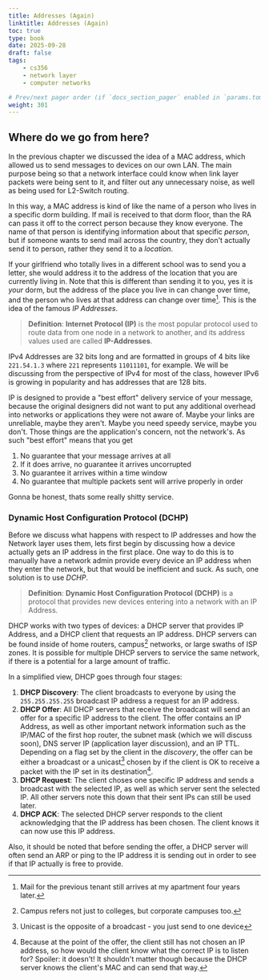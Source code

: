 ```yaml
---
title: Addresses (Again)
linktitle: Addresses (Again)
toc: true
type: book
date: 2025-09-28
draft: false
tags:
    - cs356
    - network layer
    - computer networks

# Prev/next pager order (if `docs_section_pager` enabled in `params.toml`)
weight: 301
---
```


## Where do we go from here? 

In the previous chapter we discussed the idea of a MAC address, which allowed us to send messages to devices on our own LAN. The main purpose being so that a network interface could know when link layer packets were being sent to it, and filter out any unnecessary noise, as well as being used for L2-Switch routing.

In this way, a MAC address is kind of like the name of a person who lives in a specific dorm building. If mail is received to that dorm floor, than the RA can pass it off to the correct person because they know everyone. The name of that person is identifying information about that specific *person*, but if someone wants to send mail across the country, they don't actually send it to person, rather they send it to a *location*. 

If your girlfriend who totally lives in a different school was to send you a letter, she would address it to the address of the location that you are currently living in. Note that this is different than sending it to you, yes it is *your* dorm, but the address of the place you live in can change over time, and the person who lives at that address can change over time[^1]. This is the idea of the famous *IP Addresses*.

> **Definition**: **Internet Protocol (IP)** is the most popular protocol used to route data from one node in a network to another, and its address values used are called **IP-Addresses**.

IPv4 Addresses are $32$ bits long and are formatted in groups of $4$ bits like `221.54.1.3` where `221` represents `11011101`, for example. We will be discussing from the perspective of IPv4 for most of the class, however IPv6 is growing in popularity and has addresses that are $128$ bits.

IP is designed to provide a "best effort" delivery service of your message, because the original designers did not want to put any additional overhead into networks or applications they were not aware of. Maybe your links are unreliable, maybe they aren't. Maybe you need speedy service, maybe you don't. Those things are the application's concern, not the network's. As such "best effort" means that you get

1. No guarantee that your message arrives at all
2. If it does arrive, no guarantee it arrives uncorrupted
3. No guarantee it arrives within a time window
4. No guarantee that multiple packets sent will arrive properly in order

Gonna be honest, thats some really shitty service.

### Dynamic Host Configuration Protocol (DCHP)

Before we discuss what happens with respect to IP addresses and how the Network layer uses them, lets first begin by discussing how a device actually gets an IP address in the first place. One way to do this is to manually have a network admin provide every device an IP address when they enter the network, but that would be inefficient and suck. As such, one solution is to use *DCHP*.

> **Definition**: **Dynamic Host Configuration Protocol (DCHP)** is a protocol that provides new devices entering into a network with an IP Address. 

DHCP works with two types of devices: a DHCP server that provides IP Address, and a DHCP client that requests an IP address. DHCP servers can be found inside of home routers, campus[^2] networks, or large swaths of ISP zones. It is possible for multiple DHCP servers to service the same network, if there is a potential for a large amount of traffic.

In a simplified view, DHCP goes through four stages: 

1. **DHCP Discovery**: The client broadcasts to everyone by using the `255.255.255.255` broadcast IP address a request for an IP address.
2. **DHCP Offer**: All DHCP servers that receive the broadcast will send an offer for a specific IP address to the client. The offer contains an IP Address, as well as other important network information such as the IP/MAC of the first hop router, the subnet mask (which we will discuss soon), DNS server IP (application layer discussion), and an IP TTL. Depending on a flag set by the client in the *discovery*, the offer can be either a broadcast or a unicast[^3] chosen by if the client is OK to receive a packet with the IP set in its destination[^4].
3. **DHCP Request**: The client choses one specific IP address and sends a broadcast with the selected IP, as well as which server sent the selected IP. All other servers note this down that their sent IPs can still be used later.
4. **DHCP ACK**: The selected DHCP server responds to the client acknowledging that the IP address has been chosen. The client knows it can now use this IP address.

Also, it should be noted that before sending the offer, a DHCP server will often send an ARP or ping to the IP address it is sending out in order to see if that IP actually is free to provide.

[^1]: Mail for the previous tenant still arrives at my apartment four years later.
[^2]: Campus refers not just to colleges, but corporate campuses too.
[^3]: Unicast is the opposite of a broadcast - you just send to one device
[^4]: Because at the point of the offer, the client still has not chosen an IP address, so how would the client know what the correct IP is to listen for? Spoiler: it doesn't! It shouldn't matter though because the DHCP server knows the client's MAC and can send that way. 